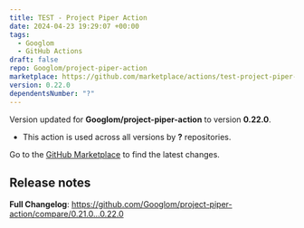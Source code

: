 ```yaml
---
title: TEST - Project Piper Action
date: 2024-04-23 19:29:07 +00:00
tags:
  - Googlom
  - GitHub Actions
draft: false
repo: Googlom/project-piper-action
marketplace: https://github.com/marketplace/actions/test-project-piper-action
version: 0.22.0
dependentsNumber: "?"
---
```



Version updated for **Googlom/project-piper-action** to version **0.22.0**.
- This action is used across all versions by **?** repositories.

Go to the [GitHub Marketplace](https://github.com/marketplace/actions/test-project-piper-action) to find the latest changes.

## Release notes

**Full Changelog**: https://github.com/Googlom/project-piper-action/compare/0.21.0...0.22.0
